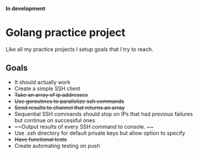 #### In development

# Golang practice project

Like all my practice projects I setup goals that I try to reach.

## Goals
* It should actually work
* Create a simple SSH client
* ~~Take an array of ip addresses~~
* ~~Use goroutines to parallelize ssh commands~~
* ~~Send results to channel that returns an array~~
* Sequential SSH commands should stop on IPs that had previous failures but continue on successful ones
* ~~Output results of every SSH command to console. ~~
* Use .ssh directory for default private keys but allow option to specify
* ~~Have functional tests~~
* Create automating testing on push




